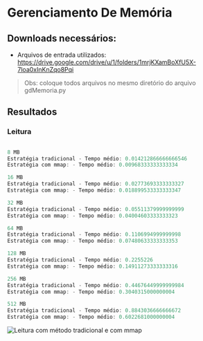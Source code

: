 # Gerenciamento De Memória

## Downloads necessários:
* Arquivos de entrada utilizados: https://drive.google.com/drive/u/1/folders/1mrjKXamBoXfU5X-7loa0xInKnZqo8Pqi
> Obs: coloque todos arquivos no mesmo diretório do arquivo gdMemoria.py

## Resultados

### Leitura

```java

8 MB
Estratégia tradicional - Tempo médio: 0.014212866666666546
Estratégia com mmap: - Tempo médio: 0.00968333333333334

16 MB
Estratégia tradicional - Tempo médio: 0.02773693333333327
Estratégia com mmap: - Tempo médio: 0.018899533333333347

32 MB
Estratégia tradicional - Tempo médio: 0.05511379999999999
Estratégia com mmap: - Tempo médio: 0.04004603333333323

64 MB
Estratégia tradicional - Tempo médio: 0.1106994999999998
Estratégia com mmap: - Tempo médio: 0.07480633333333353

128 MB
Estratégia tradicional - Tempo médio: 0.2255226
Estratégia com mmap: - Tempo médio: 0.14911273333333316

256 MB
Estratégia tradicional - Tempo médio: 0.44676449999999984
Estratégia com mmap: - Tempo médio: 0.3040315000000004

512 MB
Estratégia tradicional - Tempo médio: 0.8843036666666672
Estratégia com mmap: - Tempo médio: 0.6022681000000004
```
![Leitura com método tradicional e com mmap](https://imgur.com/VLRKThA.png)

